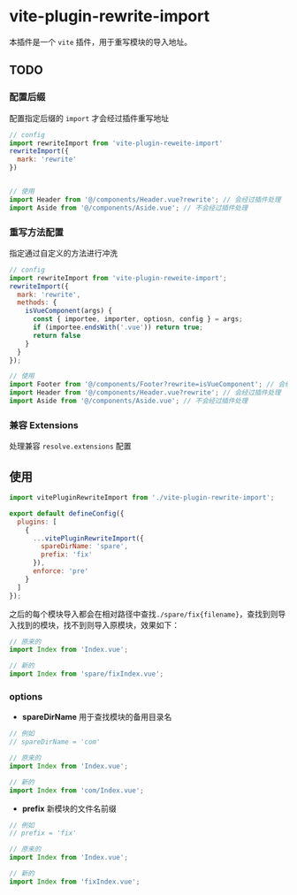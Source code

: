 # vite-plugin-rewrite-import

本插件是一个 `vite` 插件，用于重写模块的导入地址。

## TODO

### 配置后缀

配置指定后缀的 `import` 才会经过插件重写地址

```js
// config
import rewriteImport from 'vite-plugin-reweite-import'
rewriteImport({
  mark: 'rewrite'
})


// 使用
import Header from '@/components/Header.vue?rewrite'; // 会经过插件处理
import Aside from '@/components/Aside.vue'; // 不会经过插件处理
```

### 重写方法配置

指定通过自定义的方法进行冲洗

```js
// config
import rewriteImport from 'vite-plugin-reweite-import';
rewriteImport({
  mark: 'rewrite',
  methods: {
    isVueComponent(args) {
      const { importee, importer, optiosn, config } = args;
      if (importee.endsWith('.vue')) return true;
      return false
    }
  }
});

// 使用
import Footer from '@/components/Footer?rewrite=isVueComponent'; // 会经过 isVueComponent 处理
import Header from '@/components/Header.vue?rewrite'; // 会经过插件处理
import Aside from '@/components/Aside.vue'; // 不会经过插件处理
```

### 兼容 Extensions

处理兼容 `resolve.extensions` 配置

## 使用

```js
import vitePluginRewriteImport from './vite-plugin-rewrite-import';

export default defineConfig({
  plugins: [
    {
      ...vitePluginRewriteImport({
        spareDirName: 'spare',
        prefix: 'fix'
      }),
      enforce: 'pre'
    }
  ]
});
```

之后的每个模块导入都会在相对路径中查找`./spare/fix{filename}`，查找到则导入找到的模块，找不到则导入原模块，效果如下：

```js
// 原来的
import Index from 'Index.vue';

// 新的
import Index from 'spare/fixIndex.vue';
```

### options

- **spareDirName**
  用于查找模块的备用目录名

```js
// 例如
// spareDirName = 'com'

// 原来的
import Index from 'Index.vue';

// 新的
import Index from 'com/Index.vue';
```

- **prefix**
  新模块的文件名前缀

```js
// 例如
// prefix = 'fix'

// 原来的
import Index from 'Index.vue';

// 新的
import Index from 'fixIndex.vue';
```
